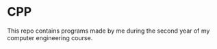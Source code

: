 # CPP

This repo contains programs made by me during the second year of my computer engineering course.
